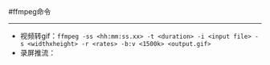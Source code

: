 #ffmpeg命令
***

* 视频转gif：`ffmpeg -ss <hh:mm:ss.xx> -t <duration> -i <input file> -s <widthxheight> -r <rates> -b:v <1500k> <output.gif>`  
* 录屏推流：  
